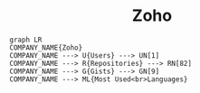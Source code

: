 <h1 align="center">Zoho</h1>

```mermaid
graph LR
COMPANY_NAME{Zoho}
COMPANY_NAME ---> U{Users} ---> UN[1]
COMPANY_NAME ---> R{Repositories} ---> RN[82]
COMPANY_NAME ---> G{Gists} ---> GN[9]
COMPANY_NAME ---> ML{Most Used<br>Languages}
```
